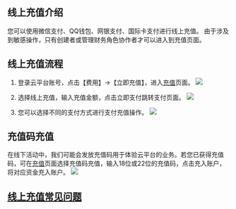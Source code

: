 ## 线上充值介绍
您可以使用微信支付、QQ钱包、网银支付、国际卡支付进行线上充值。
由于涉及到敏感操作，只有创建者或管理财务角色协作者才可以进入到充值页面。


## 线上充值流程
1. 登录云平台账号，点击【费用】->【立即充值】，进入[充值](http://console.tce.fsphere.cn/account/recharge)页面。
![](https://mc.qcloudimg.com/static/img/bab8ac896e4fa2f0ca0395478f802163/image.png)
		
2. 选择线上充值，输入充值金额，点击立即支付跳转支付页面。
![](https://mc.qcloudimg.com/static/img/06bbf21f0dc1252d8c39f2fbce69288f/image.png)

3. 您可以选择不同的支付方式进行支付充值操作。
![](https://mc.qcloudimg.com/static/img/5835e59f2fd23d7c7d846c10e7e98027/image.png)



## 充值码充值
在线下活动中，我们可能会发放充值码用于体验云平台的业务。若您已获得充值码，可在[充值](http://console.tce.fsphere.cn/account/recharge)页面选择充值码充值，输入18位或22位的充值码，点击充入账户，将对应资金充入账户。
![](https://mc.qcloudimg.com/static/img/d2da2d9dfefcf1983821a8be8d15c6dd/image.png)


## [线上充值常见问题](http://tce.fsphere.cn/document/product/555/7444)

